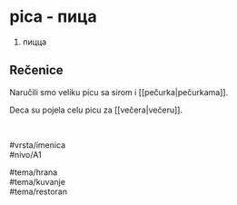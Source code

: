 # pica - пица

1. пицца  

## Rečenice

Naručili smo veliku picu sa sirom i [[pečurka|pečurkama]].  

Deca su pojela celu picu za [[večera|večeru]].  

<br>

#vrsta/imenica  
#nivo/A1  

#tema/hrana  
#tema/kuvanje  
#tema/restoran  
